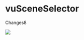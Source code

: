 vuSceneSelector
===============
Changes8

<img src="http://www.vincentullmann.com/_Zeugs/vuSceneSelector_Interface.jpg">